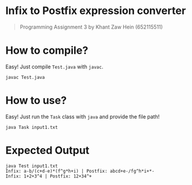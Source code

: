 # Infix to Postfix expression converter
> Programming Assignment 3 by Khant Zaw Hein (652115511)

# How to compile?
Easy! Just compile `Test.java` with `javac`.
```
javac Test.java
```

# How to use?
Easy! Just run the `Task` class with `java` and provide the file path!
```
java Task input1.txt
```

# Expected Output
```
java Test input1.txt
Infix: a-b/(c+d-e)*(f^g*h+i) | Postfix: abcd+e-/fg^h*i+*-
Infix: 1+2+3^4 | Postfix: 12+34^+
```